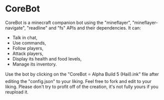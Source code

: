 # CoreBot
CoreBot is a minecraft companion bot using the "mineflayer", "mineflayer-navigate", "readline" and "fs" APIs and their dependencies. 
It can:
- Talk in chat,
- Use commands, 
- Follow players, 
- Attack players, 
- Display its health and food levels, 
- Manage its inventory.

Use the bot by clicking on the "CoreBot ⭐ Alpha Build 5 (Hail).ink" file after editing the "config.json" to your liking.
Feel free to fork and edit to your liking. Please don't try to profit off of the creation, it's not fully yours if you reupload it.
